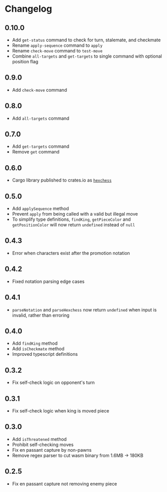 # Changelog

## 0.10.0

- Add `get-status` command to check for turn, stalemate, and checkmate
- Rename `apply-sequence` command to `apply`
- Rename `check-move` command to `test-move`
- Combine `all-targets` and `get-targets` to single command with optional position flag

## 0.9.0

- Add `check-move` command

## 0.8.0

- Add `all-targets` command

## 0.7.0

- Add `get-targets` command
- Remove `get` command

## 0.6.0

- Cargo library published to crates.io as [`hexchess`](https://crates.io/crates/hexchess)

## 0.5.0

- Add `applySequence` method
- Prevent `apply` from being called with a valid but illegal move
- To simplify type definitions, `findKing`, `getPieceColor` and `getPositionColor` will now return `undefined` instead of `null`

## 0.4.3

- Error when characters exist after the promotion notation

## 0.4.2

- Fixed notation parsing edge cases

## 0.4.1

- `parseNotation` and `parseHexchess` now return `undefined` when input is invalid, rather than erroring

## 0.4.0

- Add `findKing` method
- Add `isCheckmate` method
- Improved typescript definitions

## 0.3.2

- Fix self-check logic on opponent's turn

## 0.3.1

- Fix self-check logic when king is moved piece

## 0.3.0

- Add `isThreatened` method
- Prohibit self-checking moves
- Fix en passant capture by non-pawns
- Remove regex parser to cut wasm binary from 1.6MB &rarr; 180KB

## 0.2.5

- Fix en passant capture not removing enemy piece
